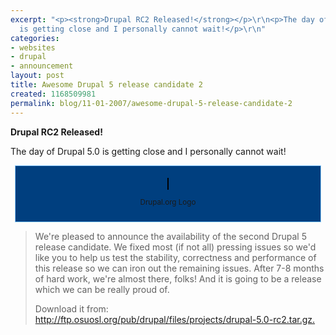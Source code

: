 ```yaml
---
excerpt: "<p><strong>Drupal RC2 Released!</strong></p>\r\n<p>The day of Drupal 5.0
  is getting close and I personally cannot wait!</p>\r\n"
categories:
- websites
- drupal
- announcement
layout: post
title: Awesome Drupal 5 release candidate 2
created: 1168509981
permalink: blog/11-01-2007/awesome-drupal-5-release-candidate-2
---
```

<p><strong>Drupal RC2 Released!</strong></p>
<p>The day of Drupal 5.0 is getting close and I personally cannot wait!</p>
<!--break-->
<div style="width: 468px; text-align: center; margin: 0px auto; border: 1px solid #8cccff; background: #003f7f; padding: 20px 10px 10px;">
  <span style="background: #fff; border: 1px solid #000;"<img src="/sites/thingy-ma-jig.co.uk/files/active/0/drupal.org[1].png" alt="Drupal.org logo" /></span>
  <p><sup>Drupal.org Logo</sup></p>
</div>
<blockquote><p>We're pleased to announce the availability of the second Drupal 5 release candidate. We fixed most (if not all) pressing issues so we'd like you to help us test the stability, correctness and performance of this release so we can iron out the remaining issues. After 7-8 months of hard work, we're almost there, folks! And it is going to be a release which we can be really proud of.</p>
<p>Download it from: <a href="http://ftp.osuosl.org/pub/drupal/files/projects/drupal-5.0-rc2.tar.gz.">http://ftp.osuosl.org/pub/drupal/files/projects/drupal-5.0-rc2.tar.gz.</a></p>
</blockquote>
